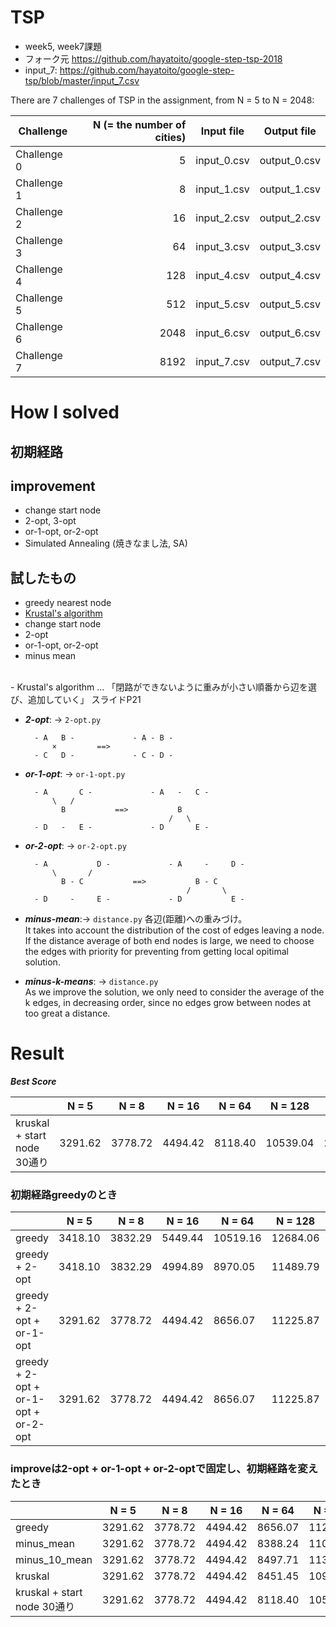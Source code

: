 # TSP
- week5, week7課題
- フォーク元 https://github.com/hayatoito/google-step-tsp-2018
- input_7: https://github.com/hayatoito/google-step-tsp/blob/master/input_7.csv


There are 7 challenges of TSP in the assignment, from N = 5 to N = 2048:

| Challenge   | N (= the number of cities) | Input file  | Output file  |
| ----------- | -------------------------: | ----------- | ------------ |
| Challenge 0 |                          5 | input_0.csv | output_0.csv |
| Challenge 1 |                          8 | input_1.csv | output_1.csv |
| Challenge 2 |                         16 | input_2.csv | output_2.csv |
| Challenge 3 |                         64 | input_3.csv | output_3.csv |
| Challenge 4 |                        128 | input_4.csv | output_4.csv |
| Challenge 5 |                        512 | input_5.csv | output_5.csv |
| Challenge 6 |                       2048 | input_6.csv | output_6.csv |
| Challenge 7 |                       8192 | input_7.csv | output_7.csv |

# How I solved
## 初期経路

## improvement
- change start node
- 2-opt, 3-opt
- or-1-opt, or-2-opt
- Simulated Annealing (焼きなまし法, SA)

## 試したもの
- greedy nearest node
- [Krustal's algorithm](https://en.wikipedia.org/wiki/Kruskal%27s_algorithm)
- change start node
- 2-opt
- or-1-opt, or-2-opt
- minus mean
<br>
- Krustal's algorithm
    ... 「閉路ができないように重みが小さい順番から辺を選び、追加していく」 スライドP21
      
- ***2-opt***: -> ```2-opt.py```

        
        - A   B -             - A - B -
            ×         ==>
        - C   D -             - C - D -
        

- ***or-1-opt***: -> ```or-1-opt.py```

        
        - A       C -             - A   -   C -
            \   /     
              B           ==>           B
                                      /   \
        - D   -   E -             - D       E -
         

- ***or-2-opt***: -> ```or-2-opt.py```

        
        - A           D -             - A     -     D -
            \       /                     
              B - C           ==>           B - C
                                          /       \
        - D     -     E -             - D           E -
         
        
- ***minus-mean***:-> ```distance.py```
        各辺(距離)への重みづけ。 <br>
        It takes into account the distribution of the cost of edges leaving a node. If the distance average of both end nodes is large, we need to choose the edges with priority for preventing from getting local opitimal solution.

- ***minus-k-means***: -> ```distance.py``` <br>
        As we improve the solution, we only need to consider the average of the k edges, in decreasing order, since no edges grow between nodes at too great a distance. <br>
      

# Result

***Best Score***

|                                        | N = 5   | N = 8   | N = 16  | N = 64   | N = 128  | N = 512  | N = 2048 | 
| ----                                   | ----    | ----    | ----    | ----     | ----     | ----     | ----     | 
| kruskal + start node 30通り             | 3291.62 | 3778.72 | 4494.42 | 8118.40  | 10539.04 | 20263.87 | 40537.49 |

### 初期経路greedyのとき
|                                        | N = 5   | N = 8   | N = 16  | N = 64   | N = 128  | N = 512  | N = 2048 | 
| ----                                   | ----    | ----    | ----    | ----     | ----     | ----     | ----     | 
| greedy                                 | 3418.10 | 3832.29 | 5449.44 | 10519.16 | 12684.06 | 25331.84 | 49892.05 | 
| greedy + 2-opt                         | 3418.10 | 3832.29 | 4994.89 | 8970.05  | 11489.79 | 21363.60 | 42712.37 | 
| greedy + 2-opt + or-1-opt              | 3291.62 | 3778.72 | 4494.42 | 8656.07  | 11225.87 | 20902.75 | 41638.84 | 
| greedy + 2-opt + or-1-opt + or-2-opt   | 3291.62 | 3778.72 | 4494.42 | 8656.07  | 11225.87 | 20902.75 | 41638.84 | 

### improveは2-opt + or-1-opt + or-2-optで固定し、初期経路を変えたとき
|                                        | N = 5   | N = 8   | N = 16  | N = 64   | N = 128  | N = 512  | N = 2048 | 
| ----                                   | ----    | ----    | ----    | ----     | ----     | ----     | ----     | 
| greedy                                 | 3291.62 | 3778.72 | 4494.42 | 8656.07  | 11225.87 | 20902.75 | 41638.84 | 
| minus_mean                             | 3291.62 | 3778.72 | 4494.42 | 8388.24  | 11047.07 | 21178.11 | 42104.09 |
| minus_10_mean                          | 3291.62 | 3778.72 | 4494.42 | 8497.71  | 11338.02 | 21219.00 | 41247.10 |
| kruskal                                | 3291.62 | 3778.72 | 4494.42 | 8451.45  | 10925.97 | 20894.69 | 41110.98 |
| kruskal + start node 30通り             | 3291.62 | 3778.72 | 4494.42 | 8118.40  | 10539.04 | 20263.87 | 40537.49 |


